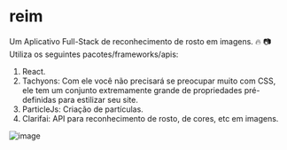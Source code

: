 # reim
Um Aplicativo Full-Stack de reconhecimento de rosto em imagens. :fire: :camera:
Utiliza os seguintes pacotes/frameworks/apis:
1. React.
2. Tachyons: Com ele você não precisará se preocupar muito com CSS, ele tem um conjunto extremamente grande de propriedades pré-definidas para estilizar seu site.
3. ParticleJs: Criação de partículas.
4. Clarifai: API para reconhecimento de rosto, de cores, etc em imagens.

![image](https://user-images.githubusercontent.com/11366871/162229346-ae3c8d23-7505-4977-a6dc-a54c5b119f88.png)

